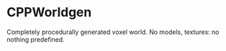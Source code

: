# CPPWorldgen
Completely procedurally generated voxel world. No models, textures: no nothing predefined.
